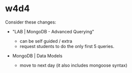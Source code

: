 

# w4d4

<!--

Methodology:
- continue working on IronRestaurant
- we will create a separate file to practice mongoose methods.

- the part of data models can also be explained based on this project, eg:
  - Product model & Reviews as nested document
  - Product model & Seller model

-->


Consider these changes:

- "LAB | MongoDB - Advanced Querying"
  - can be self guided / extra
  - request students to do the only first 5 queries. 

- MongoDB | Data Models
  - move to next day (it also includes mongoose syntax)

